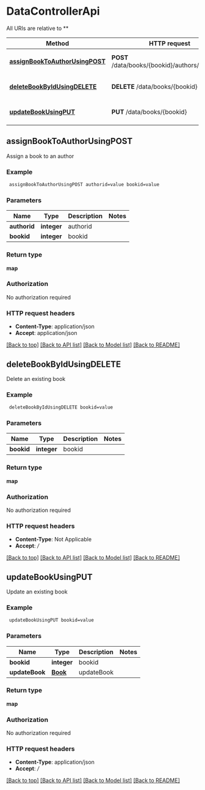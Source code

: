 # DataControllerApi

All URIs are relative to **

Method | HTTP request | Description
------------- | ------------- | -------------
[**assignBookToAuthorUsingPOST**](DataControllerApi.md#assignBookToAuthorUsingPOST) | **POST** /data/books/{bookid}/authors/{authorid} | Assign a book to an author
[**deleteBookByIdUsingDELETE**](DataControllerApi.md#deleteBookByIdUsingDELETE) | **DELETE** /data/books/{bookid} | Delete an existing book
[**updateBookUsingPUT**](DataControllerApi.md#updateBookUsingPUT) | **PUT** /data/books/{bookid} | Update an existing book


## **assignBookToAuthorUsingPOST**

Assign a book to an author

### Example
```bash
 assignBookToAuthorUsingPOST authorid=value bookid=value
```

### Parameters

Name | Type | Description  | Notes
------------- | ------------- | ------------- | -------------
 **authorid** | **integer** | authorid |
 **bookid** | **integer** | bookid |

### Return type

**map**

### Authorization

No authorization required

### HTTP request headers

 - **Content-Type**: application/json
 - **Accept**: application/json

[[Back to top]](#) [[Back to API list]](../README.md#documentation-for-api-endpoints) [[Back to Model list]](../README.md#documentation-for-models) [[Back to README]](../README.md)

## **deleteBookByIdUsingDELETE**

Delete an existing book

### Example
```bash
 deleteBookByIdUsingDELETE bookid=value
```

### Parameters

Name | Type | Description  | Notes
------------- | ------------- | ------------- | -------------
 **bookid** | **integer** | bookid |

### Return type

**map**

### Authorization

No authorization required

### HTTP request headers

 - **Content-Type**: Not Applicable
 - **Accept**: */*

[[Back to top]](#) [[Back to API list]](../README.md#documentation-for-api-endpoints) [[Back to Model list]](../README.md#documentation-for-models) [[Back to README]](../README.md)

## **updateBookUsingPUT**

Update an existing book

### Example
```bash
 updateBookUsingPUT bookid=value
```

### Parameters

Name | Type | Description  | Notes
------------- | ------------- | ------------- | -------------
 **bookid** | **integer** | bookid |
 **updateBook** | [**Book**](Book.md) | updateBook |

### Return type

**map**

### Authorization

No authorization required

### HTTP request headers

 - **Content-Type**: application/json
 - **Accept**: */*

[[Back to top]](#) [[Back to API list]](../README.md#documentation-for-api-endpoints) [[Back to Model list]](../README.md#documentation-for-models) [[Back to README]](../README.md)

